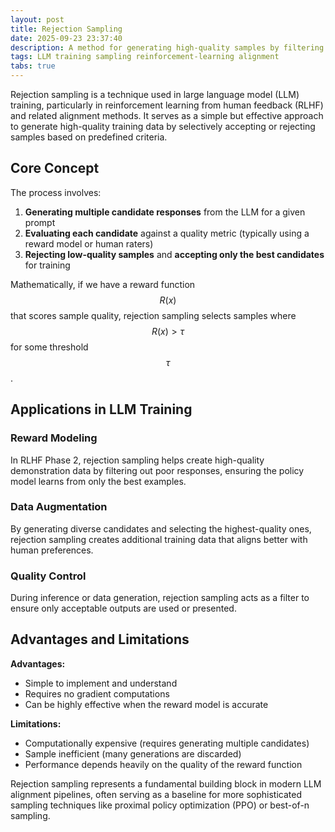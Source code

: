 ```yaml
---
layout: post
title: Rejection Sampling
date: 2025-09-23 23:37:40
description: A method for generating high-quality samples by filtering model outputs against quality criteria
tags: LLM training sampling reinforcement-learning alignment
tabs: true
---
```


Rejection sampling is a technique used in large language model (LLM) training, particularly in reinforcement learning from human feedback (RLHF) and related alignment methods. It serves as a simple but effective approach to generate high-quality training data by selectively accepting or rejecting samples based on predefined criteria.

## Core Concept

The process involves:
1. **Generating multiple candidate responses** from the LLM for a given prompt
2. **Evaluating each candidate** against a quality metric (typically using a reward model or human raters)
3. **Rejecting low-quality samples** and **accepting only the best candidates** for training

Mathematically, if we have a reward function $$R(x)$$ that scores sample quality, rejection sampling selects samples where $$R(x) > \tau$$ for some threshold $$\tau$$.

## Applications in LLM Training

### Reward Modeling
In RLHF Phase 2, rejection sampling helps create high-quality demonstration data by filtering out poor responses, ensuring the policy model learns from only the best examples.

### Data Augmentation
By generating diverse candidates and selecting the highest-quality ones, rejection sampling creates additional training data that aligns better with human preferences.

### Quality Control
During inference or data generation, rejection sampling acts as a filter to ensure only acceptable outputs are used or presented.

## Advantages and Limitations

**Advantages:**
- Simple to implement and understand
- Requires no gradient computations
- Can be highly effective when the reward model is accurate

**Limitations:**
- Computationally expensive (requires generating multiple candidates)
- Sample inefficient (many generations are discarded)
- Performance depends heavily on the quality of the reward function

Rejection sampling represents a fundamental building block in modern LLM alignment pipelines, often serving as a baseline for more sophisticated sampling techniques like proximal policy optimization (PPO) or best-of-n sampling.
